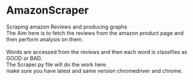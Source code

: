 # AmazonScraper
Scraping amazon Reviews and producing graphs<br>
The Aim here is to fetch the reviews from the amazon product page and then perform analysis on them.<br><br>
Words are accessed from the reviews and then each word is classifies as GOOD or BAD.<br>
The Scraper.py file will do the work here.<br>
make sure you have latest and same version chromedriver and chrome.
